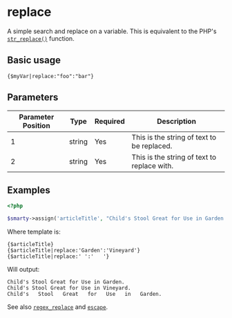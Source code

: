# replace

A simple search and replace on a variable. This is equivalent to the
PHP's [`str_replace()`](https://www.php.net/str_replace) function.

## Basic usage
```smarty
{$myVar|replace:"foo":"bar"}
```

## Parameters

| Parameter Position | Type   | Required | Description                                 |
|--------------------|--------|----------|---------------------------------------------|
| 1                  | string | Yes      | This is the string of text to be replaced.  |
| 2                  | string | Yes      | This is the string of text to replace with. |


## Examples

```php
<?php

$smarty->assign('articleTitle', "Child's Stool Great for Use in Garden.");

```

Where template is:

```smarty
{$articleTitle}
{$articleTitle|replace:'Garden':'Vineyard'}
{$articleTitle|replace:' ':'   '}
```
       
Will output:

```
Child's Stool Great for Use in Garden.
Child's Stool Great for Use in Vineyard.
Child's   Stool   Great   for   Use   in   Garden.
```

See also [`regex_replace`](language-modifier-regex-replace.md) and
[`escape`](language-modifier-escape.md).
